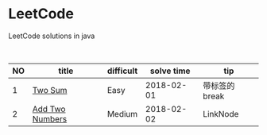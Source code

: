 # LeetCode
LeetCode solutions in java
<table>
 <thead>
  <th>NO</th>
  <th>title</th>
  <th>difficult</th>
  <th>solve time</th>
  <th>tip</th>
 </thead>
 <tbody>
  <tr>
   <td>1</td>
   <td><a href="https://leetcode.com/problems/two-sum/description/">Two Sum</a></td>
   <td>Easy</td>
   <td>2018-02-01</td>
   <td>带标签的break</td>
  </tr>
  <tr>
   <td>2</td>
   <td><a href="https://leetcode.com/problems/add-two-numbers/">Add Two Numbers</a></td>
   <td>Medium</td>
   <td>2018-02-02</td>
   <td>LinkNode</td>
  </tr>
 </tbody>
  
</table>
